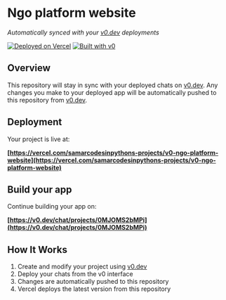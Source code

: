 # Ngo platform website

*Automatically synced with your [v0.dev](https://v0.dev) deployments*

[![Deployed on Vercel](https://img.shields.io/badge/Deployed%20on-Vercel-black?style=for-the-badge&logo=vercel)](https://vercel.com/samarcodesinpythons-projects/v0-ngo-platform-website)
[![Built with v0](https://img.shields.io/badge/Built%20with-v0.dev-black?style=for-the-badge)](https://v0.dev/chat/projects/0MJOMS2bMPi)

## Overview

This repository will stay in sync with your deployed chats on [v0.dev](https://v0.dev).
Any changes you make to your deployed app will be automatically pushed to this repository from [v0.dev](https://v0.dev).

## Deployment

Your project is live at:

**[https://vercel.com/samarcodesinpythons-projects/v0-ngo-platform-website](https://vercel.com/samarcodesinpythons-projects/v0-ngo-platform-website)**

## Build your app

Continue building your app on:

**[https://v0.dev/chat/projects/0MJOMS2bMPi](https://v0.dev/chat/projects/0MJOMS2bMPi)**

## How It Works

1. Create and modify your project using [v0.dev](https://v0.dev)
2. Deploy your chats from the v0 interface
3. Changes are automatically pushed to this repository
4. Vercel deploys the latest version from this repository
